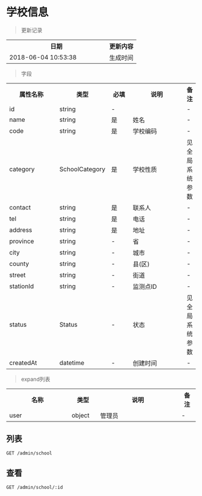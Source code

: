 # 学校信息

> 更新记录

<table>
    <tr>
        <th style="width:250px;">日期</th>
        <th>更新内容</th>
    </tr>
    <tr>
        <td>2018-06-04 10:53:38</td>
        <td>生成时间</td>
    </tr>
</table>

> 字段

<table>
    <tr>
        <th style="width:150px;">属性名称</th>
        <th style="width:60px;">类型</th>
        <th style="width:60px;">必填</th>
        <th style="width:200px;">说明</th>
        <th>备注</th>
    </tr>
    <tr>
        <td>id</td>
        <td>string</td>
        <td>-</td>
        <td></td>
        <td>-</td>
    </tr>
    <tr>
        <td>name</td>
        <td>string</td>
        <td>是</td>
        <td>姓名</td>
        <td>-</td>
    </tr>
    <tr>
        <td>code</td>
        <td>string</td>
        <td>是</td>
        <td>学校编码</td>
        <td>-</td>
    </tr>
    <tr>
        <td>category</td>
        <td>SchoolCategory</td>
        <td>是</td>
        <td>学校性质</td>
        <td>见全局系统参数</td>
    </tr>
    <tr>
        <td>contact</td>
        <td>string</td>
        <td>是</td>
        <td>联系人</td>
        <td>-</td>
    </tr>
    <tr>
        <td>tel</td>
        <td>string</td>
        <td>是</td>
        <td>电话</td>
        <td>-</td>
    </tr>
    <tr>
        <td>address</td>
        <td>string</td>
        <td>是</td>
        <td>地址</td>
        <td>-</td>
    </tr>
    <tr>
        <td>province</td>
        <td>string</td>
        <td>-</td>
        <td>省</td>
        <td>-</td>
    </tr>
    <tr>
        <td>city</td>
        <td>string</td>
        <td>-</td>
        <td>城市</td>
        <td>-</td>
    </tr>
    <tr>
        <td>county</td>
        <td>string</td>
        <td>-</td>
        <td>县(区)</td>
        <td>-</td>
    </tr>
    <tr>
        <td>street</td>
        <td>string</td>
        <td>-</td>
        <td>街道</td>
        <td>-</td>
    </tr>
    <tr>
        <td>stationId</td>
        <td>string</td>
        <td>-</td>
        <td>监测点ID</td>
        <td>-</td>
    </tr>
    <tr>
        <td>status</td>
        <td>Status</td>
        <td>-</td>
        <td>状态</td>
        <td>见全局系统参数</td>
    </tr> 
    <tr>
        <td>createdAt</td>
        <td>datetime</td>
        <td>-</td>
        <td>创建时间</td>
        <td>-</td>
    </tr>
</table>

> expand列表

<table>
    <tr>
        <th style="width:150px;">名称</th>
        <th style="width:60px;">类型</th>
        <th style="width:200px;">说明</th>
        <th>备注</th>
    </tr>
    <tr>
        <td>user</td>
        <td>object</td>
        <td>管理员</td>
        <td>-</td>
    </tr>
</table>

## 列表

```
GET /admin/school
```

## 查看

```
GET /admin/school/:id
```